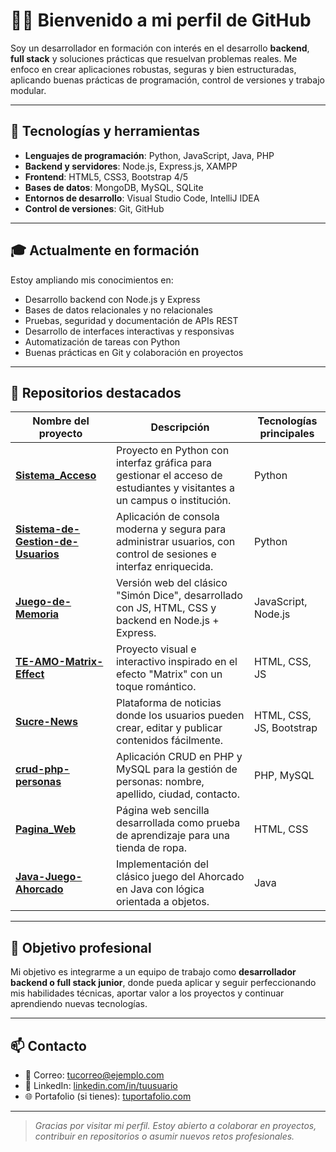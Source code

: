 # 👨‍💻 Bienvenido a mi perfil de GitHub

Soy un desarrollador en formación con interés en el desarrollo **backend**, **full stack** y soluciones prácticas que resuelvan problemas reales. Me enfoco en crear aplicaciones robustas, seguras y bien estructuradas, aplicando buenas prácticas de programación, control de versiones y trabajo modular.

---

## 🧠 Tecnologías y herramientas

- **Lenguajes de programación**: Python, JavaScript, Java, PHP
- **Backend y servidores**: Node.js, Express.js, XAMPP
- **Frontend**: HTML5, CSS3, Bootstrap 4/5
- **Bases de datos**: MongoDB, MySQL, SQLite
- **Entornos de desarrollo**: Visual Studio Code, IntelliJ IDEA
- **Control de versiones**: Git, GitHub

---

## 🎓 Actualmente en formación

Estoy ampliando mis conocimientos en:

- Desarrollo backend con Node.js y Express
- Bases de datos relacionales y no relacionales
- Pruebas, seguridad y documentación de APIs REST
- Desarrollo de interfaces interactivas y responsivas
- Automatización de tareas con Python
- Buenas prácticas en Git y colaboración en proyectos

---

## 📂 Repositorios destacados

| Nombre del proyecto | Descripción | Tecnologías principales |
|---------------------|-------------|--------------------------|
| [**Sistema_Acceso**](https://github.com/tuusuario/Sistema_Acceso) | Proyecto en Python con interfaz gráfica para gestionar el acceso de estudiantes y visitantes a un campus o institución. | Python |
| [**Sistema-de-Gestion-de-Usuarios**](https://github.com/tuusuario/Sistema-de-Gestion-de-Usuarios) | Aplicación de consola moderna y segura para administrar usuarios, con control de sesiones e interfaz enriquecida. | Python |
| [**Juego-de-Memoria**](https://github.com/tuusuario/Juego-de-Memoria) | Versión web del clásico "Simón Dice", desarrollado con JS, HTML, CSS y backend en Node.js + Express. | JavaScript, Node.js |
| [**TE-AMO-Matrix-Effect**](https://github.com/tuusuario/TE-AMO-Matrix-Effect) | Proyecto visual e interactivo inspirado en el efecto "Matrix" con un toque romántico. | HTML, CSS, JS |
| [**Sucre-News**](https://github.com/tuusuario/Sucre-News) | Plataforma de noticias donde los usuarios pueden crear, editar y publicar contenidos fácilmente. | HTML, CSS, JS, Bootstrap |
| [**crud-php-personas**](https://github.com/tuusuario/crud-php-personas) | Aplicación CRUD en PHP y MySQL para la gestión de personas: nombre, apellido, ciudad, contacto. | PHP, MySQL |
| [**Pagina_Web**](https://github.com/tuusuario/Pagina_Web) | Página web sencilla desarrollada como prueba de aprendizaje para una tienda de ropa. | HTML, CSS |
| [**Java-Juego-Ahorcado**](https://github.com/tuusuario/Java-Juego-Ahorcado) | Implementación del clásico juego del Ahorcado en Java con lógica orientada a objetos. | Java |

---

## 🎯 Objetivo profesional

Mi objetivo es integrarme a un equipo de trabajo como **desarrollador backend o full stack junior**, donde pueda aplicar y seguir perfeccionando mis habilidades técnicas, aportar valor a los proyectos y continuar aprendiendo nuevas tecnologías.

---

## 📫 Contacto

- 📧 Correo: [tucorreo@ejemplo.com](mailto:tucorreo@ejemplo.com)
- 💼 LinkedIn: [linkedin.com/in/tuusuario](https://linkedin.com/in/tuusuario)
- 🌐 Portafolio (si tienes): [tuportafolio.com](https://tuportafolio.com)

---

> *Gracias por visitar mi perfil. Estoy abierto a colaborar en proyectos, contribuir en repositorios o asumir nuevos retos profesionales.*
